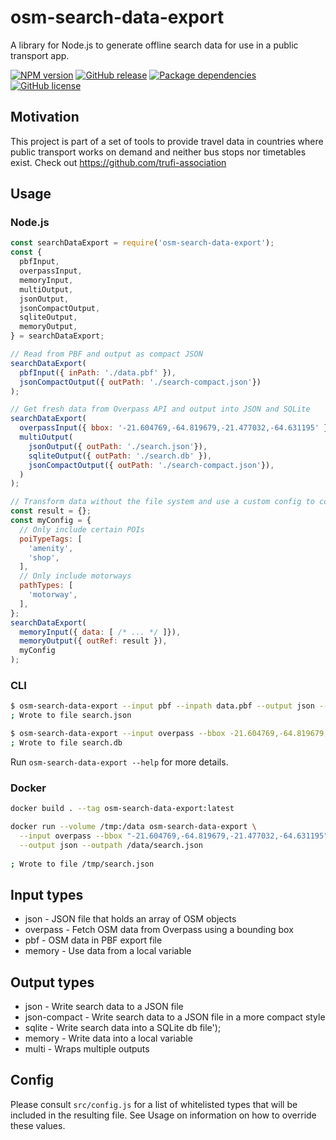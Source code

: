 # osm-search-data-export

A library for Node.js to generate offline search data for use in a public transport app.

[![NPM version](https://img.shields.io/npm/v/osm-search-data-export.svg?style=flat)](https://www.npmjs.com/package/osm-search-data-export)
[![GitHub release](https://img.shields.io/github/release/trufi-association/osm-search-data-export.svg)](https://github.com/trufi-association/osm-search-data-export/releases/)
[![Package dependencies](https://img.shields.io/david/trufi-association/osm-search-data-export.svg)](https://david-dm.org/trufi-association/osm-search-data-export)
[![GitHub license](https://img.shields.io/github/license/trufi-association/osm-search-data-export.svg)](https://github.com/trufi-association/osm-search-data-export/blob/master/LICENSE)

## Motivation

This project is part of a set of tools to provide travel data in countries where public transport works on demand and neither bus stops nor timetables exist. Check out https://github.com/trufi-association

## Usage

### Node.js

```js
const searchDataExport = require('osm-search-data-export');
const {
  pbfInput,
  overpassInput,
  memoryInput,
  multiOutput,
  jsonOutput,
  jsonCompactOutput,
  sqliteOutput,
  memoryOutput,
} = searchDataExport;

// Read from PBF and output as compact JSON
searchDataExport(
  pbfInput({ inPath: './data.pbf' }),
  jsonCompactOutput({ outPath: './search-compact.json'})
);

// Get fresh data from Overpass API and output into JSON and SQLite
searchDataExport(
  overpassInput({ bbox: '-21.604769,-64.819679,-21.477032,-64.631195' }), // Tarija
  multiOutput(
    jsonOutput({ outPath: './search.json'}),
    sqliteOutput({ outPath: './search.db' }),
    jsonCompactOutput({ outPath: './search-compact.json'}),
  )
);

// Transform data without the file system and use a custom config to control included objects
const result = {};
const myConfig = {
  // Only include certain POIs
  poiTypeTags: [
    'amenity',
    'shop',
  ],
  // Only include motorways
  pathTypes: [
    'motorway',
  ],
};
searchDataExport(
  memoryInput({ data: [ /* ... */ ]}),
  memoryOutput({ outRef: result }),
  myConfig
);
```

### CLI

```sh
$ osm-search-data-export --input pbf --inpath data.pbf --output json --outpath search.json
; Wrote to file search.json
```

```sh
$ osm-search-data-export --input overpass --bbox -21.604769,-64.819679,-21.477032,-64.631195 --output sqlite --outpath search.db
; Wrote to file search.db
```

Run `osm-search-data-export --help` for more details.

### Docker

```sh
docker build . --tag osm-search-data-export:latest

docker run --volume /tmp:/data osm-search-data-export \
  --input overpass --bbox "-21.604769,-64.819679,-21.477032,-64.631195" \
  --output json --outpath /data/search.json
           
; Wrote to file /tmp/search.json
```

## Input types

* json - JSON file that holds an array of OSM objects
* overpass - Fetch OSM data from Overpass using a bounding box
* pbf - OSM data in PBF export file
* memory - Use data from a local variable

## Output types

* json - Write search data to a JSON file
* json-compact - Write search data to a JSON file in a more compact style
* sqlite - Write search data into a SQLite db file');
* memory - Write data into a local variable
* multi - Wraps multiple outputs

## Config

Please consult `src/config.js` for a list of whitelisted types that will be included in the resulting file. See Usage on information on how to override these values.
